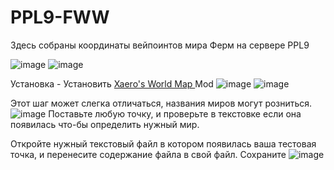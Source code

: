 # PPL9-FWW
Здесь собраны координаты вейпоинтов мира Ферм на сервере PPL9

![image](https://github.com/user-attachments/assets/68519a88-3786-4399-8781-be8fc53aae5a)
![image](https://github.com/user-attachments/assets/3db2089d-2e15-4206-8167-20b60b31abc3)

Установка - 
Установить [Xaero's World Map ](https://modrinth.com/mod/xaeros-world-map) Mod 
![image](https://github.com/user-attachments/assets/c51f7f4b-342e-4309-9410-bfda9561839b)
![image](https://github.com/user-attachments/assets/395809e2-83af-4083-a933-5a6947268d92)

Этот шаг может слегка отличаться, названия миров могут розниться.
![image](https://github.com/user-attachments/assets/8710b5ab-7d1b-4a41-81b5-40ec50d17c95)
Поставьте любую точку, и проверьте в текстовке если она появилась что-бы определить нужный мир. 

Откройте нужный текстовый файл в котором появилась ваша тестовая точка, и перенесите содержание файла в свой файл. Сохраните
![image](https://github.com/user-attachments/assets/891d5e71-92ad-431d-8b77-6d67e4fefb83)






